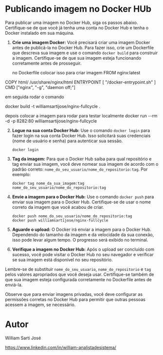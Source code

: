 # Publicando imagem no Docker HUb 

Para publicar uma imagem no Docker Hub, siga os passos abaixo. Certifique-se de que você já tenha uma conta no Docker Hub e tenha o Docker instalado em sua máquina. 

1. **Crie uma imagem Docker:**
   Você precisará criar uma imagem Docker antes de publicá-la no Docker Hub. Para fazer isso, crie um Dockerfile que descreva sua imagem e use o comando `docker build` para construir a imagem. Certifique-se de que sua imagem esteja funcionando corretamente antes de prosseguir.

   no Dockerfile colocar isso para criar imagem 
   FROM nginx:latest


COPY html/ /usr/share/nginx/html 
ENTRYPOINT [ "/docker-entrypoint.sh" ]
CMD ["nginx", "-g", "daemon off;"]

em seguida rodar o comando 

docker build -t williamsartijose/nginx-fullcycle .

depois colocar a imagem para rodar para testar localmente 
docker run --rm -d -p 8282:80 williamsartijose/nginx-fullcycle

2. **Logue na sua conta Docker Hub:**
   Use o comando `docker login` para fazer login na sua conta Docker Hub. Isso solicitará suas credenciais (nome de usuário e senha) para autenticar sua sessão.

   ```
   docker login
   ```

3. **Tag da imagem:**
   Para que o Docker Hub saiba para qual repositório e tag enviar sua imagem, você deve nomear sua imagem de acordo com o padrão correto: `nome_do_seu_usuario/nome_do_repositorio:tag`. Por exemplo:

   ```
   docker tag nome_da_sua_imagem:tag nome_do_seu_usuario/nome_do_repositorio:tag
   ```

4. **Envie a imagem para o Docker Hub:**
   Use o comando `docker push` para enviar sua imagem para o Docker Hub. Certifique-se de usar o nome correto da imagem que você acabou de criar.

   ```
   docker push nome_do_seu_usuario/nome_do_repositorio:tag
   docker push williamsartijose/nginx-fullcycle
   ```

5. **Aguarde o upload:**
   O Docker irá enviar a imagem para o Docker Hub. Dependendo do tamanho da imagem e da velocidade da sua conexão, isso pode levar algum tempo. O progresso será exibido no terminal.

6. **Verifique a imagem no Docker Hub:**
   Após o upload ser concluído com sucesso, você pode visitar o Docker Hub no seu navegador e verificar se sua imagem está disponível no seu repositório.

Lembre-se de substituir `nome_do_seu_usuario`, `nome_do_repositorio` e `tag` pelos valores apropriados que você deseja usar. Certifique-se também de que sua imagem esteja configurada corretamente no Dockerfile antes de enviá-la.

Observe que para enviar imagens privadas, você deve configurar as permissões corretas no Docker Hub para permitir que outras pessoas acessem a imagem, se necessário.

# Autor

William Sarti José

https://www.linkedin.com/in/william-analistadesistema/
